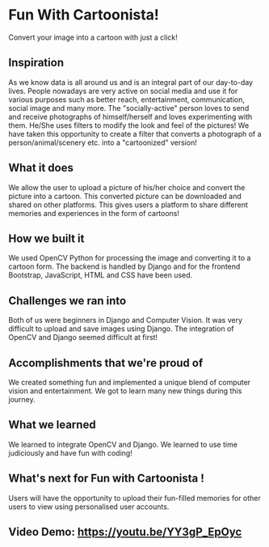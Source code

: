 # Fun With Cartoonista!
Convert your image into a cartoon with just a click!

## Inspiration
As we know data is all around us and is an integral part of our day-to-day lives. People nowadays are very active on social media and use it for various purposes such as better reach, entertainment, communication, social image and many more. The "socially-active" person loves to send and receive photographs of himself/herself and loves experimenting with them. He/She uses filters to modify the look and feel of the pictures! We have taken this opportunity to create a filter that converts a photograph of a person/animal/scenery etc. into a "cartoonized" version! 

## What it does
We allow the user to upload a picture of his/her choice and convert the picture into a cartoon. This converted picture can be downloaded and shared on other platforms. This gives users a platform to share different memories and experiences in the form of cartoons!

## How we built it
We used OpenCV Python for processing the image and converting it to a cartoon form. The backend is handled by Django and for the frontend Bootstrap, JavaScript, HTML and CSS have been used.

## Challenges we ran into
Both of us were beginners in Django and Computer Vision. It was very difficult to upload and save images using Django. The integration of OpenCV and Django seemed difficult at first! 

## Accomplishments that we're proud of
We created something fun and implemented a unique blend of computer vision and entertainment. We got to learn many new things during this journey.

## What we learned
We learned to integrate OpenCV and Django. We learned to use time judiciously and have fun with coding!

## What's next for Fun with Cartoonista !
Users will have the opportunity to upload their fun-filled memories for other users to view using personalised user accounts.

## Video Demo: https://youtu.be/YY3gP_EpOyc

